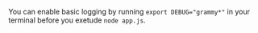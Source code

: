You can enable basic logging by running
`export DEBUG="grammy*"`
in your terminal before you exetude `node app.js`.